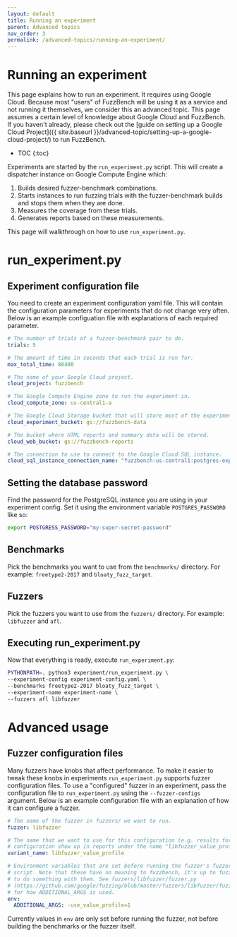 ```yaml
---
layout: default
title: Running an experiment
parent: Advanced topics
nav_order: 3
permalink: /advanced-topics/running-an-experiment/
---
```


# Running an experiment

This page explains how to run an experiment. It requires using Google Cloud.
Because most "users" of FuzzBench will be using it as a service and not running
it themselves, we consider this an advanced topic.
This page assumes a certain level of knowledge about Google Cloud and FuzzBench.
If you haven't already, please check out the [guide on setting up a Google Cloud
Project]({{ site.baseurl }}/advanced-topic/setting-up-a-google-cloud-project/)
to run FuzzBench.

- TOC
{:toc}

Experiments are started by the `run_experiment.py` script. This will create a
dispatcher instance on Google Compute Engine which:
1. Builds desired fuzzer-benchmark combinations.
1. Starts instances to run fuzzing trials with the fuzzer-benchmark
   builds and stops them when they are done.
1. Measures the coverage from these trials.
1. Generates reports based on these measurements.

This page will walkthrough on how to use `run_experiment.py`.

# run_experiment.py

## Experiment configuration file

You need to create an experiment configuration yaml file.
This will contain the configuration parameters for experiments that do not
change very often.
Below is an example configuation file with explanations of each required
parameter.

```yaml
# The number of trials of a fuzzer-benchmark pair to do.
trials: 5

# The amount of time in seconds that each trial is run for.
max_total_time: 86400

# The name of your Google Cloud project.
cloud_project: fuzzbench

# The Google Compute Engine zone to run the experiment in.
cloud_compute_zone: us-central1-a

# The Google Cloud Storage bucket that will store most of the experiment data.
cloud_experiment_bucket: gs://fuzzbench-data

# The bucket where HTML reports and summary data will be stored.
cloud_web_bucket: gs://fuzzbench-reports

# The connection to use to connect to the Google Cloud SQL instance.
cloud_sql_instance_connection_name: "fuzzbench:us-central1:postgres-experiment-db=tcp:5432"
```
## Setting the database password

Find the password for the PostgreSQL instance you are using in your
experiment config.
Set it using the environment variable `POSTGRES_PASSWORD` like so:

```bash
export POSTGRESS_PASSWORD="my-super-secret-password"
```

## Benchmarks
Pick the benchmarks you want to use from the `benchmarks/` directory.
For example: `freetype2-2017` and `bloaty_fuzz_target`.

## Fuzzers
Pick the fuzzers you want to use from the `fuzzers/` directory.
For example: `libfuzzer` and `afl`.

## Executing run_experiment.py
Now that everything is ready, execute `run_experiment.py`:

```bash
PYTHONPATH=. python3 experiment/run_experiment.py \
--experiment-config experiment-config.yaml \
--benchmarks freetype2-2017 bloaty_fuzz_target \
--experiment-name experiment-name \
--fuzzers afl libfuzzer
```

# Advanced usage

## Fuzzer configuration files

Many fuzzers have knobs that affect performance. To make it easier to tweak
these knobs in experiments `run_experiment.py` supports fuzzer configuration
files.
To use a "configured" fuzzer in an experiment, pass the configuration file to
`run_experiment.py` using the `--fuzzer-configs` argument. Below is an example
configuration file with an explanation of how it can configure a fuzzer.

```yaml
# The name of the fuzzer in fuzzers/ we want to run.
fuzzer: libfuzzer

# The name that we want to use for this configuration (e.g. results for this
# configuration show up in reports under the name "libfuzzer_value_profile")
variant_name: libfuzzer_value_profile

# Environment variables that are set before running the fuzzer's fuzzer.py
# script. Note that these have no meaning to fuzzbench, it's up to fuzzer.py
# to do something with them. See fuzzers/libfuzzer/fuzzer.py
# (https://github.com/google/fuzzing/blob/master/fuzzers/libfuzzer/fuzzer.py)
# for how ADDITIONAL_ARGS is used.
env:
  ADDITIONAL_ARGS: -use_value_profile=1

```

Currently values in `env` are only set before running the fuzzer, not before
building the benchmarks or the fuzzer itself.
